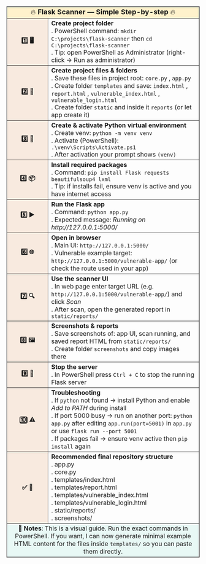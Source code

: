 <html>
<head>
  <meta charset="utf-8">
</head>
<body>

<table border="1" cellpadding="12" cellspacing="0" width="900" align="center">
  <tr>
    <td colspan="2" align="center" bgcolor="#FFF2CC" style="font-size:18px;">
      🔥 <strong>Flask Scanner — Simple Step-by-step</strong> 🔥
    </td>
  </tr>

  <tr>
    <td width="90" align="center" bgcolor="#F8EADF"><strong>1️⃣ 🖥️</strong></td>
    <td>
      <strong>Create project folder</strong><br>
      . PowerShell command: <code>mkdir C:\projects\flask-scanner</code> then <code>cd C:\projects\flask-scanner</code><br>
      . Tip: open PowerShell as Administrator (right-click → Run as administrator)
    </td>
  </tr>

  <tr>
    <td align="center" bgcolor="#F8EADF"><strong>2️⃣ 📝</strong></td>
    <td>
      <strong>Create project files & folders</strong><br>
      . Save these files in project root: <code>core.py</code> , <code>app.py</code><br>
      . Create folder <code>templates</code> and save: <code>index.html</code> , <code>report.html</code> , <code>vulnerable_index.html</code> , <code>vulnerable_login.html</code><br>
      . Create folder <code>static</code> and inside it <code>reports</code> (or let app create it)
    </td>
  </tr>

  <tr>
    <td align="center" bgcolor="#F8EADF"><strong>3️⃣ 🐍</strong></td>
    <td>
      <strong>Create & activate Python virtual environment</strong><br>
      . Create venv: <code>python -m venv venv</code><br>
      . Activate (PowerShell): <code>.\venv\Scripts\Activate.ps1</code><br>
      . After activation your prompt shows <code>(venv)</code>
    </td>
  </tr>

  <tr>
    <td align="center" bgcolor="#F8EADF"><strong>4️⃣ 📦</strong></td>
    <td>
      <strong>Install required packages</strong><br>
      . Command: <code>pip install Flask requests beautifulsoup4 lxml</code><br>
      . Tip: if installs fail, ensure venv is active and you have internet access
    </td>
  </tr>

  <tr>
    <td align="center" bgcolor="#F8EADF"><strong>5️⃣ ▶️</strong></td>
    <td>
      <strong>Run the Flask app</strong><br>
      . Command: <code>python app.py</code><br>
      . Expected message: <em>Running on http://127.0.0.1:5000/</em>
    </td>
  </tr>

  <tr>
    <td align="center" bgcolor="#F8EADF"><strong>6️⃣ 🌐</strong></td>
    <td>
      <strong>Open in browser</strong><br>
      . Main UI: <code>http://127.0.0.1:5000/</code><br>
      . Vulnerable example target: <code>http://127.0.0.1:5000/vulnerable-app/</code> (or check the route used in your app)
    </td>
  </tr>

  <tr>
    <td align="center" bgcolor="#F8EADF"><strong>7️⃣ 🔍</strong></td>
    <td>
      <strong>Use the scanner UI</strong><br>
      . In web page enter target URL (e.g. <code>http://127.0.0.1:5000/vulnerable-app/</code>) and click <em>Scan</em><br>
      . After scan, open the generated report in <code>static/reports/</code>
    </td>
  </tr>

  <tr>
    <td align="center" bgcolor="#F8EADF"><strong>8️⃣ 🖼️</strong></td>
    <td>
      <strong>Screenshots & reports</strong><br>
      . Save screenshots of: app UI, scan running, and saved report HTML from <code>static/reports/</code><br>
      . Create folder <code>screenshots</code> and copy images there
    </td>
  </tr>

  <tr>
    <td align="center" bgcolor="#F8EADF"><strong>9️⃣ 🔁</strong></td>
    <td>
      <strong>Stop the server</strong><br>
      . In PowerShell press <code>Ctrl + C</code> to stop the running Flask server
    </td>
  </tr>

  <tr>
    <td align="center" bgcolor="#F8EADF"><strong>🔟 ⚠️</strong></td>
    <td>
      <strong>Troubleshooting</strong><br>
      . If <code>python</code> not found → install Python and enable <em>Add to PATH</em> during install<br>
      . If port 5000 busy → run on another port: <code>python app.py</code> after editing <code>app.run(port=5001)</code> in <code>app.py</code> or use <code>flask run --port 5001</code><br>
      . If packages fail → ensure venv active then <code>pip install</code> again
    </td>
  </tr>

  <tr>
    <td align="center" bgcolor="#F8EADF"><strong>✅ 📂</strong></td>
    <td>
      <strong>Recommended final repository structure</strong><br>
      . app.py<br>
      . core.py<br>
      . templates/index.html<br>
      . templates/report.html<br>
      . templates/vulnerable_index.html<br>
      . templates/vulnerable_login.html<br>
      . static/reports/<br>
      . screenshots/
    </td>
  </tr>

  <tr>
    <td colspan="2" align="center" bgcolor="#E8F8F5">
      📌 <strong>Notes</strong>: This is a visual guide. Run the exact commands in PowerShell. If you want, I can now generate minimal example HTML content for the files inside <code>templates/</code> so you can paste them directly.
    </td>
  </tr>
</table>

</body>
</html>
